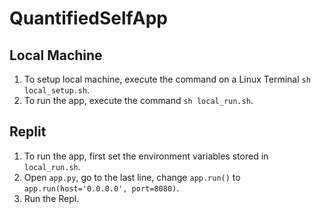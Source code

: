# QuantifiedSelfApp

## Local Machine
1. To setup local machine, execute the command on a Linux Terminal `sh local_setup.sh`.
2. To run the app, execute the command `sh local_run.sh`.

## Replit
1. To run the app, first set the environment variables stored in `local_run.sh`.
2. Open `app.py`, go to the last line, change `app.run()` to `app.run(host='0.0.0.0', port=8080)`.
3. Run the Repl.